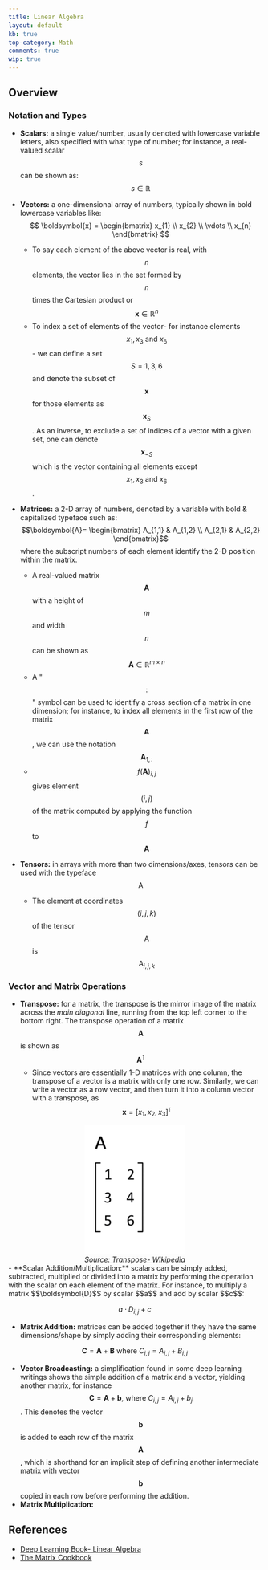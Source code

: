 ```yaml
---
title: Linear Algebra
layout: default
kb: true
top-category: Math
comments: true
wip: true
---
```


## Overview

### Notation and Types

- **Scalars:** a single value/number, usually denoted with lowercase variable letters, also specified with what type of number; for instance, a real-valued scalar $$s$$ can be shown as: $$ s \in \mathbb{R} $$

- **Vectors:** a one-dimensional array of numbers, typically shown in bold lowercase variables like:
$$ \boldsymbol{x} = \begin{bmatrix}
  x_{1} \\
  x_{2} \\
  \vdots \\
  x_{n}
\end{bmatrix} $$
  + To say each element of the above vector is real, with $$n$$ elements, the vector lies in the set formed by $$n$$ times the Cartesian product or $$ \boldsymbol{x} \in \mathbb{R}^{n} $$
  + To index a set of elements of the vector- for instance elements $$x_{1}, x_{3} \text{ and } x_{6}$$- we can define a set $$ S = {1,3,6}$$ and denote the subset of $$\boldsymbol{x}$$ for those elements as $$\boldsymbol{x}_{S}$$. As an inverse, to exclude a set of indices of a vector with a given set, one can denote $$\boldsymbol{x}_{-S}$$ which is the vector containing all elements except $$x_{1}, x_{3} \text{ and } x_{6}$$.
- **Matrices:** a 2-D array of numbers, denoted by a variable with bold & capitalized typeface such as:
$$\boldsymbol{A}= \begin{bmatrix}
  A_{1,1} & A_{1,2} \\
  A_{2,1} & A_{2,2}
\end{bmatrix}$$
where the subscript numbers of each element identify the 2-D position within the matrix.
  + A real-valued matrix $$\boldsymbol{A}$$ with a height of $$m$$ and width $$n$$ can be shown as $$\boldsymbol{A} \in \mathbb{R}^{m\times n}$$
  + A "$$:$$" symbol can be used to identify a cross section of a matrix in one dimension; for instance, to index all elements in the first row of the matrix $$\boldsymbol{A}$$, we can use the notation $$\boldsymbol{A}_{1,:}$$
  + $$f\left( \boldsymbol{A} \right)_{i,j}$$ gives element $$(i,j)$$ of the matrix computed by applying the function $$f$$ to $$\boldsymbol{A}$$
- **Tensors:** in arrays with more than two dimensions/axes, tensors can be used with the typeface $$\boldsymbol{\mathsf{A}}$$
  + The element at coordinates $$(i,j,k)$$ of the tensor $$\boldsymbol{\mathsf{A}}$$ is $$\mathsf{A}_{i,j,k}$$

### Vector and Matrix Operations

- **Transpose:** for a matrix, the transpose is the mirror image of the matrix across the _main diagonal_ line, running from the top left corner to the bottom right. The transpose operation of a matrix $$\boldsymbol{A}$$ is shown as $$\boldsymbol{A}^\intercal$$
  + Since vectors are essentially 1-D matrices with one column, the transpose of a vector is a matrix with only one row. Similarly, we can write a vector as a row vector, and then turn it into a column vector with a transpose, as $$\boldsymbol{x} = \left[ x_{1}, x_{2}, x_{3} \right]^\intercal$$
<center><img src="Matrix_transpose.gif" width="200"></center>
<center><i><a href="https://en.wikipedia.org/wiki/Transpose">Source: Transpose- Wikipedia</a></i></center>
- **Scalar Addition/Multiplication:** scalars can be simply added, subtracted, multiplied or divided into a matrix by performing the operation with the scalar on each element of the matrix. For instance, to multiply a matrix $$\boldsymbol{D}$$ by scalar $$a$$ and add by scalar $$c$$:

$$ a \cdot D_{i,j} + c $$

- **Matrix Addition:** matrices can be added together if they have the same dimensions/shape by simply adding their corresponding elements:

$$ \boldsymbol{C} = \boldsymbol{A} + \boldsymbol{B} \text{ where } C_{i,j} = A_{i,j} + B_{i,j}$$

- **Vector Broadcasting:** a simplification found in some deep learning writings shows the simple addition of a matrix and a vector, yielding another matrix, for instance $$ \boldsymbol{C} = \boldsymbol{A} + \boldsymbol{b} \text{, where } C_{i,j} = A_{i,j} + b_{j}$$. This denotes the vector $$\boldsymbol{b}$$ is added to each row of the matrix $$\boldsymbol{A}$$, which is shorthand for an implicit step of defining another intermediate matrix with vector $$\boldsymbol{b}$$ copied in each row before performing the addition.
- **Matrix Multiplication:** 


## References

* [Deep Learning Book- Linear Algebra](https://www.deeplearningbook.org/contents/linear_algebra.html)
* [The Matrix Cookbook](https://www.math.uwaterloo.ca/~hwolkowi/matrixcookbook.pdf)
